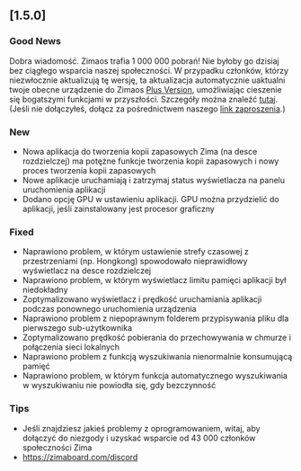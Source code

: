 ## [1.5.0]
### Good News
Dobra wiadomość. Zimaos trafia 1 000 000 pobrań! Nie byłoby go dzisiaj bez ciągłego wsparcia naszej społeczności. W przypadku członków, którzy niezwłocznie aktualizują tę wersję, ta aktualizacja automatycznie uaktualni twoje obecne urządzenie do Zimaos [Plus Version](https://www.zimaspace.com/zimaos/spling), umożliwiając cieszenie się bogatszymi funkcjami w przyszłości. Szczegóły można znaleźć [tutaj](https://discord.com/channels/884667213326463016/888269879206100992/1420036155432505404). (Jeśli nie dołączyłeś, dołącz za pośrednictwem naszego [link zaproszenia](https://www.zimaboard.com/discord).)
### New
- Nowa aplikacja do tworzenia kopii zapasowych Zima (na desce rozdzielczej) ma potężne funkcje tworzenia kopii zapasowych i nowy proces tworzenia kopii zapasowych
- Nowe aplikacje uruchamiają i zatrzymaj status wyświetlacza na panelu uruchomienia aplikacji
- Dodano opcję GPU w ustawieniu aplikacji. GPU można przydzielić do aplikacji, jeśli zainstalowany jest procesor graficzny
### Fixed
- Naprawiono problem, w którym ustawienie strefy czasowej z przestrzeniami (np. Hongkong) spowodowało nieprawidłowy wyświetlacz na desce rozdzielczej
- Naprawiono problem, w którym wyświetlacz limitu pamięci aplikacji był niedokładny
- Zoptymalizowano wyświetlacz i prędkość uruchamiania aplikacji podczas ponownego uruchomienia urządzenia
- Naprawiono problem z niepoprawnym folderem przypisywania pliku dla pierwszego sub-użytkownika
- Zoptymalizowano prędkość pobierania do przechowywania w chmurze i połączenia sieci lokalnych
- Naprawiono problem z funkcją wyszukiwania nienormalnie konsumującą pamięć
- Naprawiono problem, w którym funkcja automatycznego wyszukiwania w wyszukiwaniu nie powiodła się, gdy bezczynność
### Tips
- Jeśli znajdziesz jakieś problemy z oprogramowaniem, witaj, aby dołączyć do niezgody i uzyskać wsparcie od 43 000 członków społeczności Zima
- <a href = "https://zimaboard.com/discord" target = "_ puste" style = "color: blue"> https://zimaboard.com/discord </a>
